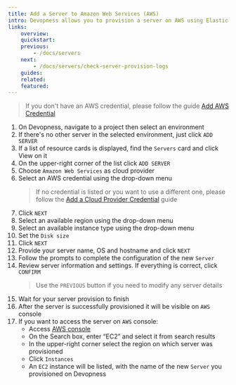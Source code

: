 ```yaml
---
title: Add a Server to Amazon Web Services (AWS)
intro: Devopness allows you to provision a server on AWS using Elastic Compute Cloud (EC2) and manage it through Devopness.
links:
    overview:
    quickstart:
    previous:
        - /docs/servers
    next:
        - /docs/servers/check-server-provision-logs
    guides:
    related:
    featured:
---
```


> If you don't have an AWS credential, please follow the guide [Add AWS Credential](/docs/cloud-provider-credentials/add-aws-credential/)

1. On Devopness, navigate to a project then select an environment
1. If there's no other server in the selected environment, just click `ADD SERVER`
1. If a list of resource cards is displayed, find the `Servers` card and click View on it
1. On the upper-right corner of the list click `ADD SERVER`
1. Choose `Amazon Web Services` as cloud provider
1. Select an AWS credential using the drop-down menu
    > If no credential is listed or you want to use a different one, please follow the [Add a Cloud Provider Credential](/docs/cloud-provider-credentials/add-cloud-provider-credential/) guide
1. Click `NEXT`
1. Select an available region using the drop-down menu
1. Select an available instance type using the drop-down menu
1. Set the `Disk size`
1. Click `NEXT`
1. Provide your server name, OS and hostname and click `NEXT`
1. Follow the prompts to complete the configuration of the new `Server`
1. Review server information and settings. If everything is correct, click `CONFIRM`
    > Use the `PREVIOUS` button if you need to modify any server details
1. Wait for your server provision to finish
1. After the server is successfully provisioned it will be visible on `AWS` console
1. If you want to access the server on `AWS` console:
    - Access [AWS console](https://console.aws.amazon.com/)
    - On the Search box, enter “EC2” and select it from search results
    - In the upper-right corner select the region on which server was provisioned
    - Click `Instances`
    - An `EC2` instance will be listed, with the name of the new `Server` you provisioned on Devopness
